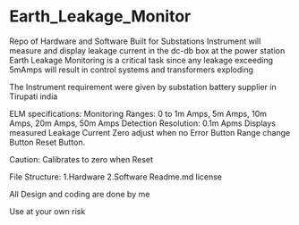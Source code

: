 # Earth_Leakage_Monitor
 Repo of Hardware and Software Built for Substations 
 Instrument will measure and display leakage current in the dc-db box at the power station
 Earth Leakage Monitoring is a critical task since any leakage exceeding 5mAmps will result in control systems and transformers exploding
 
 The Instrument requirement were given by substation battery supplier in Tirupati india
 
 ELM specifications:
 Monitoring Ranges: 0 to 1m Amps, 5m Amps, 10m Amps, 20m Amps, 50m Amps
 Detection Resolution: 0.1m Apms
 Displays measured Leakage Current
 Zero adjust when no Error Button
 Range change Button
 Reset Button.
 
 Caution: Calibrates to zero when Reset
 
 File Structure:
 1.Hardware
 2.Software
 Readme.md
 license
 
 All Design and coding are done by me
 
 Use at your own risk 
 
